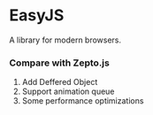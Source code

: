 EasyJS
======

A library for modern browsers.

### Compare with **Zepto.js**

1. Add Deffered Object
2. Support animation queue
3. Some performance optimizations
